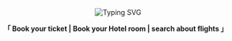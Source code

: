 <div align="center">
  <img src="https://readme-typing-svg.demolab.com/?lines=AirTravels-Booking-System+%F0%9F%8F%AA" alt="Typing SVG" style="margin-left: 10px;">
  <p><strong>「 Book your ticket | Book your Hotel room | search about flights 」</strong></p>
</div>
